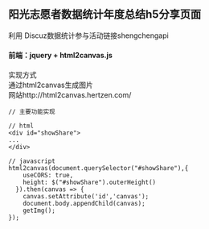 ## 阳光志愿者数据统计年度总结h5分享页面

利用 Discuz数据统计参与活动链接shengchengapi  

#### 前端：jquery + html2canvas.js
实现方式   
通过html2canvas生成图片    
网站http://html2canvas.hertzen.com/    

``````
// 主要功能实现

// html
<div id="showShare">
...
</div>

// javascript
html2canvas(document.querySelector("#showShare"),{
    useCORS: true,
    height: $("#showShare").outerHeight()
  }).then(canvas => {
    canvas.setAttribute('id','canvas');
    document.body.appendChild(canvas);
    getImg();
});

``````
